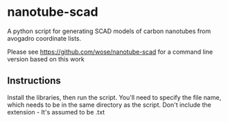 # nanotube-scad
A python script for generating SCAD models of carbon nanotubes from avogadro coordinate lists.

Please see https://github.com/wose/nanotube-scad for a command line version based on this work

## Instructions
Install the libraries, then run the script. You'll need to specify the file name, which needs to be in the same directory as the script. Don't include the extension - It's assumed to be .txt
